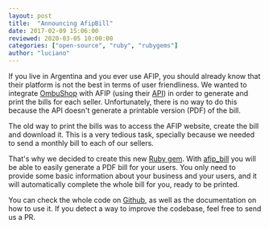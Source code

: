 ```yaml
---
layout: post
title:  "Announcing AfipBill"
date: 2017-02-09 15:06:00
reviewed: 2020-03-05 10:00:00
categories: ["open-source", "ruby", "rubygems"]
author: "luciano"
---
```


If you live in Argentina and you ever use AFIP, you should already know that their platform is not the best in terms of user friendliness.
We wanted to integrate [OmbuShop](https://www.ombushop.com) with AFIP (using their [API](http://www.afip.gob.ar/ws)) in order to generate and print the bills for each seller. Unfortunately, there is no way to do this because the API doesn't generate a printable version (PDF) of the bill.

<!--more-->

The old way to print the bills was to access the AFIP website, create the bill and download it. This is a very tedious task, specially because we needed to send a monthly bill to each of our sellers.

That's why we decided to create this new [Ruby gem](https://rubygems.org/gems/afip_bill). With [afip_bill](https://github.com/ombulabs/afip_bill) you will be able to easily generate a PDF bill for your users. You only need to provide some basic information about your business and your users, and it will automatically complete the whole bill for you, ready to be printed.

You can check the whole code on [Github](https://github.com/ombulabs/afip_bill), as well as the documentation on how to use it.
If you detect a way to improve the codebase, feel free to send us a PR.
